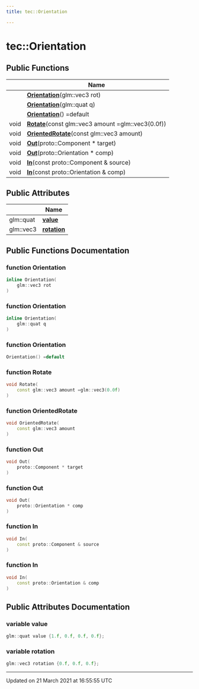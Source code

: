 ```yaml
---
title: tec::Orientation

---
```


# tec::Orientation



## Public Functions

|                | Name           |
| -------------- | -------------- |
| | **[Orientation](/engine/Classes/structtec_1_1_orientation/#function-orientation)**(glm::vec3 rot) |
| | **[Orientation](/engine/Classes/structtec_1_1_orientation/#function-orientation)**(glm::quat q) |
| | **[Orientation](/engine/Classes/structtec_1_1_orientation/#function-orientation)**() =default |
| void | **[Rotate](/engine/Classes/structtec_1_1_orientation/#function-rotate)**(const glm::vec3 amount =glm::vec3(0.0f)) |
| void | **[OrientedRotate](/engine/Classes/structtec_1_1_orientation/#function-orientedrotate)**(const glm::vec3 amount) |
| void | **[Out](/engine/Classes/structtec_1_1_orientation/#function-out)**(proto::Component * target) |
| void | **[Out](/engine/Classes/structtec_1_1_orientation/#function-out)**(proto::Orientation * comp) |
| void | **[In](/engine/Classes/structtec_1_1_orientation/#function-in)**(const proto::Component & source) |
| void | **[In](/engine/Classes/structtec_1_1_orientation/#function-in)**(const proto::Orientation & comp) |

## Public Attributes

|                | Name           |
| -------------- | -------------- |
| glm::quat | **[value](/engine/Classes/structtec_1_1_orientation/#variable-value)**  |
| glm::vec3 | **[rotation](/engine/Classes/structtec_1_1_orientation/#variable-rotation)**  |

## Public Functions Documentation

### function Orientation

```cpp
inline Orientation(
    glm::vec3 rot
)
```


### function Orientation

```cpp
inline Orientation(
    glm::quat q
)
```


### function Orientation

```cpp
Orientation() =default
```


### function Rotate

```cpp
void Rotate(
    const glm::vec3 amount =glm::vec3(0.0f)
)
```


### function OrientedRotate

```cpp
void OrientedRotate(
    const glm::vec3 amount
)
```


### function Out

```cpp
void Out(
    proto::Component * target
)
```


### function Out

```cpp
void Out(
    proto::Orientation * comp
)
```


### function In

```cpp
void In(
    const proto::Component & source
)
```


### function In

```cpp
void In(
    const proto::Orientation & comp
)
```


## Public Attributes Documentation

### variable value

```cpp
glm::quat value {1.f, 0.f, 0.f, 0.f};
```


### variable rotation

```cpp
glm::vec3 rotation {0.f, 0.f, 0.f};
```


-------------------------------

Updated on 21 March 2021 at 16:55:55 UTC